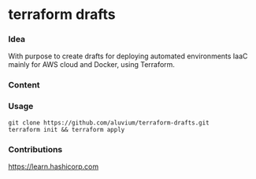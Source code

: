 # terraform drafts
### Idea
With purpose to create drafts for deploying automated environments IaaC mainly for AWS cloud and  Docker, using Terraform.
### Content
### Usage 
    git clone https://github.com/aluvium/terraform-drafts.git
    terraform init && terraform apply
### Contributions
https://learn.hashicorp.com
